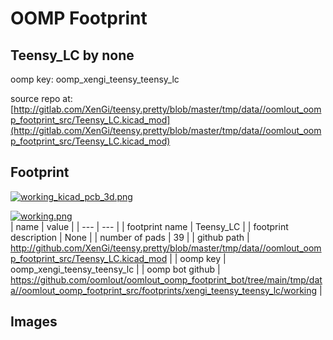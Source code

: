 # OOMP Footprint  
## Teensy_LC  by none  
  
oomp key: oomp_xengi_teensy_teensy_lc  
  
source repo at: [http://gitlab.com/XenGi/teensy.pretty/blob/master/tmp/data//oomlout_oomp_footprint_src/Teensy_LC.kicad_mod](http://gitlab.com/XenGi/teensy.pretty/blob/master/tmp/data//oomlout_oomp_footprint_src/Teensy_LC.kicad_mod)  
## Footprint  
  
[![working_kicad_pcb_3d.png](working_kicad_pcb_3d_600.png)](working_kicad_pcb_3d.png)  
  
[![working.png](working_600.png)](working.png)  
| name | value | 
| --- | --- | 
| footprint name | Teensy_LC | 
| footprint description | None | 
| number of pads | 39 | 
| github path | http://github.com/XenGi/teensy.pretty/blob/master/tmp/data//oomlout_oomp_footprint_src/Teensy_LC.kicad_mod | 
| oomp key | oomp_xengi_teensy_teensy_lc | 
| oomp bot github | https://github.com/oomlout/oomlout_oomp_footprint_bot/tree/main/tmp/data//oomlout_oomp_footprint_src/footprints/xengi_teensy_teensy_lc/working | 
## Images  
